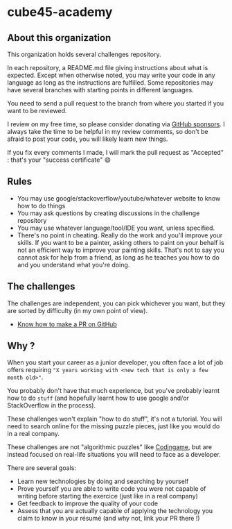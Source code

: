# cube45-academy

## About this organization

This organization holds several challenges repository.

In each repository, a README.md file giving instructions about what is expected.
Except when otherwise noted, you may write your code in any language as long as the instructions are fulfilled.
Some repositories may have several branches with starting points in different languages.

You need to send a pull request to the branch from where you started if you want to be reviewed.

I review on my free time, so please consider donating via [GitHub sponsors](https://github.com/sponsors/jeremyVignelles?frequency=one-time).
I always take the time to be helpful in my review comments, so don't be afraid to post your code, you will likely learn new things.

If you fix every comments I made, I will mark the pull request as "Accepted" : that's your "success certificate" :smile:

## Rules

- You may use google/stackoverflow/youtube/whatever website to know how to do things
- You may ask questions by creating discussions in the challenge repository
- You may use whatever language/tool/IDE you want, unless specified.
- There's no point in cheating. Really do the work and you'll improve your skills. If you want to be a painter, asking others to paint on your behalf is not an efficient way to improve your painting skills.
That's not to say you cannot ask for help from a friend, as long as he teaches you how to do and you understand what you're doing.

## The challenges

The challenges are independent, you can pick whichever you want, but they are sorted by difficulty (in my own point of view).

- [Know how to make a PR on GitHub](https://github.com/cube45-academy/challenge-github)

## Why ?

When you start your career as a junior developer, you often face a lot of job offers requiring `"X years working with <new tech that is only a few month old>"`.

You probably don't have that much experience, but you've probably learnt how to do `stuff` (and hopefully learnt how to use google and/or StackOverflow in the process).

These challenges won't explain "how to do stuff", it's not a tutorial.
You will need to search online for the missing puzzle pieces, just like you would do in a real company.

These challenges are not "algorithmic puzzles" like [Codingame](https://www.codingame.com/start),
but are instead focused on real-life situations you will need to face as a developer.

There are several goals:
- Learn new technologies by doing and searching by yourself
- Prove yourself you are able to write code you were not capable of writing before starting the exercice (just like in a real company)
- Get feedback to improve the quality of your code
- Assess that you are actually capable of applying the technology you claim to know in your résumé (and why not, link your PR there !)

